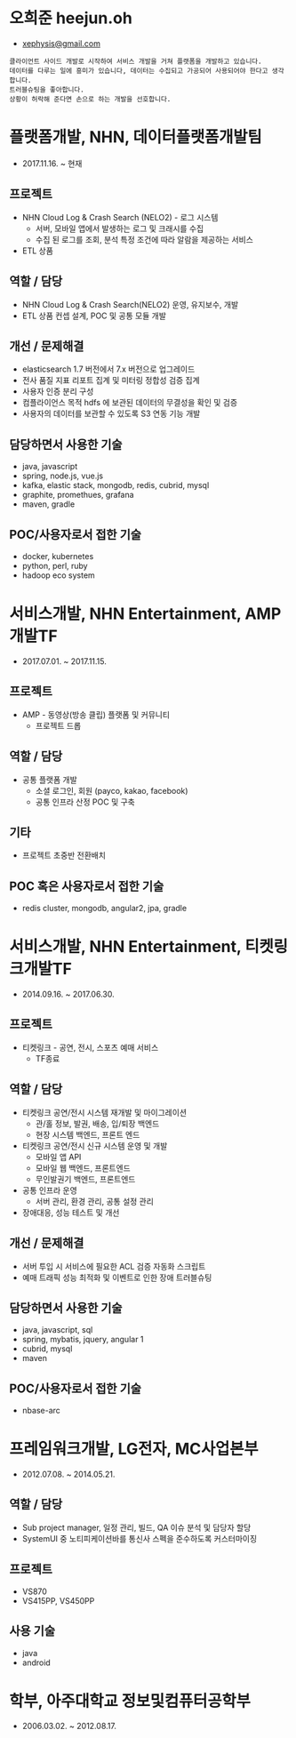 # 오희준 heejun.oh
* xephysis@gmail.com

```
클라이언트 사이드 개발로 시작하여 서비스 개발을 거쳐 플랫폼을 개발하고 있습니다.
데이터를 다루는 일에 흥미가 있습니다, 데이터는 수집되고 가공되어 사용되어야 한다고 생각합니다.
트러블슈팅을 좋아합니다.
상황이 허락해 준다면 손으로 하는 개발을 선호합니다.
```

# 플랫폼개발, NHN, 데이터플랫폼개발팀
* 2017.11.16. ~ 현재

## 프로젝트
* NHN Cloud Log & Crash Search (NELO2) - 로그 시스템
    * 서버, 모바일 앱에서 발생하는 로그 및 크래시를 수집
    * 수집 된 로그를 조회, 분석 특정 조건에 따라 알람을 제공하는 서비스
* ETL 상품

## 역할 / 담당
* NHN Cloud Log & Crash Search(NELO2) 운영, 유지보수, 개발
* ETL 상품 컨셉 설계, POC 및 공통 모듈 개발

## 개선 / 문제해결
* elasticsearch 1.7 버전에서 7.x 버전으로 업그레이드
* 전사 품질 지표 리포트 집계 및 미터링 정합성 검증 집계 
* 사용자 인증 분리 구성
* 컴플라이언스 목적 hdfs 에 보관된 데이터의 무결성을 확인 및 검증
* 사용자의 데이터를 보관할 수 있도록 S3 연동 기능 개발

## 담당하면서 사용한 기술
* java, javascript
* spring, node.js, vue.js
* kafka, elastic stack, mongodb, redis, cubrid, mysql
* graphite, promethues, grafana
* maven, gradle

## POC/사용자로서 접한 기술
* docker, kubernetes
* python, perl, ruby
* hadoop eco system

# 서비스개발, NHN Entertainment, AMP개발TF
* 2017.07.01. ~ 2017.11.15.

## 프로젝트
* AMP - 동영상(방송 클립) 플랫폼 및 커뮤니티 
    * 프로젝트 드롭

## 역할 / 담당
* 공통 플랫폼 개발
    * 소셜 로그인, 회원 (payco, kakao, facebook)
    * 공통 인프라 산정 POC 및 구축

## 기타
* 프로젝트 초중반 전환배치

## POC 혹은 사용자로서 접한 기술
* redis cluster, mongodb, angular2, jpa, gradle

# 서비스개발, NHN Entertainment, 티켓링크개발TF
* 2014.09.16. ~ 2017.06.30.

## 프로젝트
* 티켓링크 - 공연, 전시, 스포츠 예매 서비스
    * TF종료

## 역할 / 담당
* 티켓링크 공연/전시 시스템 재개발 및 마이그레이션
    * 관/홀 정보, 발권, 배송, 입/퇴장 백엔드
    * 현장 시스템 백엔드, 프론트 엔드
* 티켓링크 공연/전시 신규 시스템 운영 및 개발
    * 모바일 앱 API 
    * 모바일 웹 백엔드, 프론트엔드
    * 무인발권기 백엔드, 프론트엔드 
* 공통 인프라 운영
    * 서버 관리, 환경 관리, 공통 설정 관리
* 장애대응, 성능 테스트 및 개선

## 개선 / 문제해결
* 서버 투입 시 서비스에 필요한 ACL 검증 자동화 스크립트
* 예매 트래픽 성능 최적화 및 이벤트로 인한 장애 트러블슈팅

## 담당하면서 사용한 기술
* java, javascript, sql
* spring, mybatis, jquery, angular 1
* cubrid, mysql
* maven

## POC/사용자로서 접한 기술
* nbase-arc

# 프레임워크개발, LG전자, MC사업본부
* 2012.07.08. ~ 2014.05.21.

## 역할 / 담당
* Sub project manager, 일정 관리, 빌드, QA 이슈 분석 및 담당자 할당
* SystemUI 중 노티피케이션바를 통신사 스펙을 준수하도록 커스터마이징

## 프로젝트
* VS870
* VS415PP, VS450PP

## 사용 기술
* java
* android

# 학부, 아주대학교 정보및컴퓨터공학부
* 2006.03.02. ~ 2012.08.17.
